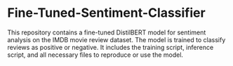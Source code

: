 # Fine-Tuned-Sentiment-Classifier
This repository contains a fine-tuned DistilBERT model for sentiment analysis on the IMDB movie review dataset. The model is trained to classify reviews as positive or negative. It includes the training script, inference script, and all necessary files to reproduce or use the model.
